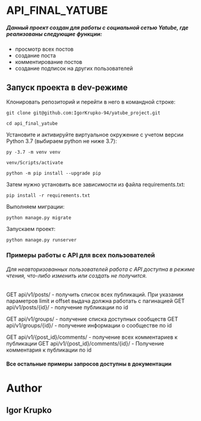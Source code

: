 # API_FINAL_YATUBE
##### Данный проект создан для работы с социальной сетью Yatube, где реализованы следующие функции:
- просмотр всех постов
- создание поста
- комментирование постов
- создание подписок на других пользователей

## Запуск проекта в dev-режиме
Клонировать репозиторий и перейти в него в командной строке:

``` git clone git@github.com:IgorKrupko-94/yatube_project.git ```

``` cd api_final_yatube ```

Установите и активируйте виртуальное окружение c учетом версии Python 3.7 (выбираем python не ниже 3.7):

``` py -3.7 -m venv venv ```

``` venv/Scripts/activate ```

``` python -m pip install --upgrade pip ```

Затем нужно установить все зависимости из файла requirements.txt:

``` pip install -r requirements.txt ```

Выполняем миграции:

``` python manage.py migrate ```

Запускаем проект:

``` python manage.py runserver ```

### Примеры работы с API для всех пользователей
###### Для неавторизованных пользователей работа с API доступна в режиме чтения, что-либо изменить или создать не получится.
GET api/v1/posts/ - получить список всех публикаций.
При указании параметров limit и offset выдача должна работать с пагинацией
GET api/v1/posts/{id}/ - получение публикации по id

GET api/v1/groups/ - получение списка доступных сообществ
GET api/v1/groups/{id}/ - получение информации о сообществе по id

GET api/v1/{post_id}/comments/ - получение всех комментариев к публикации
GET api/v1/{post_id}/comments/{id}/ - Получение комментария к публикации по id

#### Все остальные примеры запросов доступны в документации

# Author
## Igor Krupko
